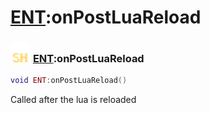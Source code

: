 # [ENT](../ent/README.md):onPostLuaReload

### <img src="../../.gitbook/assets/shared.png" width="32" height="32" /> [ENT](../ent/README.md):onPostLuaReload

```lua
void ENT:onPostLuaReload()
```

Called after the lua is reloaded<br>
